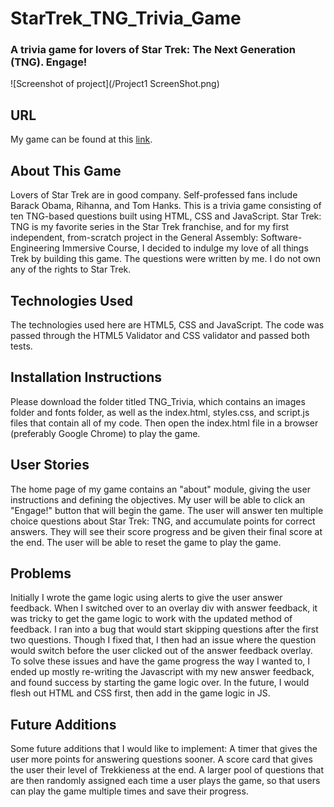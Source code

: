 # StarTrek_TNG_Trivia_Game
### A trivia game for lovers of Star Trek: The Next Generation (TNG). Engage!

![Screenshot of project](/Project1 ScreenShot.png)

## URL
My game can be found at this [link](https://esin87.github.io/StarTrek_TNG_Trivia_Game/).

## About This Game
Lovers of Star Trek are in good company. Self-professed fans include Barack Obama, Rihanna, and Tom Hanks. This is a trivia game consisting of ten TNG-based questions built using HTML, CSS and JavaScript. Star Trek: TNG is my favorite series in the Star Trek franchise, and for my first independent, from-scratch project in the General Assembly: Software-Engineering Immersive Course, I decided to indulge my love of all things Trek by building this game. The questions were written by me. I do not own any of the rights to Star Trek. 

## Technologies Used
The technologies used here are HTML5, CSS and JavaScript. The code was passed through the HTML5 Validator and CSS validator and passed both tests.

## Installation Instructions
Please download the folder titled TNG_Trivia, which contains an images folder and fonts folder, as well as the index.html, styles.css, and script.js files that contain all of my code. Then open the index.html file in a browser (preferably Google Chrome) to play the game. 

## User Stories
The home page of my game contains an "about" module, giving the user instructions and defining the objectives. My user will be able to click an "Engage!" button that will begin the game. The user will answer ten multiple choice questions about Star Trek: TNG, and accumulate points for correct answers. They will see their score progress and be given their final score at the end. The user will be able to reset the game to play the game. 

## Problems
Initially I wrote the game logic using alerts to give the user answer feedback. When I switched over to an overlay div with answer feedback, it was tricky to get the game logic to work with the updated method of feedback. I ran into a bug that would start skipping questions after the first two questions. Though I fixed that, I then had an issue where the question would switch before the user clicked out of the answer feedback overlay. To solve these issues and have the game progress the way I wanted to, I ended up mostly re-writing the Javascript with my new answer feedback, and found success by starting the game logic over. In the future, I would flesh out HTML and CSS first, then add in the game logic in JS.

## Future Additions
Some future additions that I would like to implement: A timer that gives the user more points for answering questions sooner. A score card that gives the user their level of Trekkieness at the end. A larger pool of questions that are then randomly assigned each time a user plays the game, so that users can play the game multiple times and save their progress.
